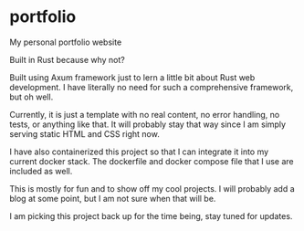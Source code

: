 # portfolio
My personal portfolio website

Built in Rust because why not? 

Built using Axum framework just to lern a little bit about Rust web development. I have literally no need for such a comprehensive framework, but oh well.

Currently, it is just a template with no real content, no error handling, no tests, or anything like that. It will probably stay that way since I am simply serving static HTML and CSS right now.

I have also containerized this project so that I can integrate it into my current docker stack. The dockerfile and docker compose file that I use are included as well.

This is mostly for fun and to show off my cool projects. I will probably add a blog at some point, but I am not sure when that will be.

I am picking this project back up for the time being, stay tuned for updates.
